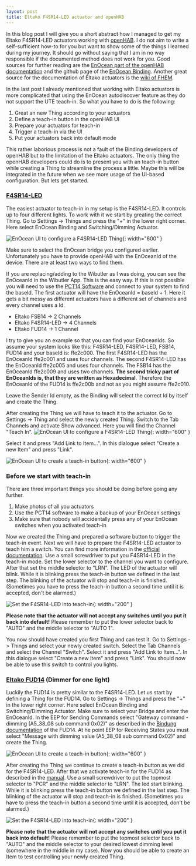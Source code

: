 ```yaml
---
layout: post
title: Eltako F4SR14-LED actuator and openHAB
---
```


In this blog post I will give you a short abstract how I managed to get my Eltako F4SR14-LED  actuators working with [openHAB](https://www.openhab.org/). I do not aim to write a self-sufficient how-to for you but want to show some of the things I learned during my journey. It should go without saying that I am in no way responsible if the documented method does not work for you. Good sources for further reading are the [EnOcean part of the openHAB documentation](https://www.openhab.org/addons/bindings/enocean/) and the github page of the [EnOcean Binding](https://github.com/fruggy83/openocean). Another great source for the documentation of Eltako actuators is the [wiki of FHEM](https://wiki.fhem.de/wiki/EnOcean_Starter_Guide#UTE-Teach-In).

In the last post I already mentioned that working with Eltako actuators is more complicated that using the EnOcean autodiscover feature as they do not support the UTE teach-in. So what you have to do is the following:

1. Great an new Thing according to your actuators
2. Define a teach-in button in the openHAB UI
3. Prepare your actuators for teach-in
4. Trigger a teach-in via the UI
5. Put your actuators back into default mode

This rather laborious process is not a fault of the Binding developers of openHAB but to the limitation of the Eltako actuators. The only thing the openHAB developers could do is to present you with an teach-in button while creating a Thing to streamline the process a little. Maybe this will be integrated in the future when we see more usage of the UI-based configuration. But lets get started.

###  [F4SR14-LED](ttps://www.elektroland24.de/smarthome/Eltako-Funk/Schalten-per-Funk-oxid-1/Funkaktoren-Schalten-REG/Eltako-F4SR14-LED-Funk-Schaltrelais-fuer-230V-LED-s-4-Kanaele.html)

The easiest actuator to teach-in in my setup is the F4SR14-LED. It controls up to four different lights. To work with it we start by greating the correct Thing. Go to Settings -> Things and press the "+" in the lower right corner. Here select EnOcean Binding and Switching/Dimming Actuator. 

![EnOcean UI to configure a F4SR14-LED Thing](/images/openhab_enocean_switch.png){: width="600" }

Make sure to select the EnOcean bridge you configured earlier. Unfortunately you have to provide openHAB with the EnOceanId of the device. There are at least two ways to find them. 

If you are replacing/adding to the Wibutler as I was doing, you can see the EnOceanId in the Wibutler App. This is the easy way. 
If this is not possible you will need to use the [PCT14 Software](https://www.eltako.com/de/software/gfvs-software-pct14.html) and connect to your system to find the baseId. The first actuator will have the EnOceanId = baseId + 1. Here it gets a bit messy as different actuators have a different set of channels and every channel uses a Id.

* Eltako FSB14 -> 2 Channels
* Eltako F4SR14-LED -> 4 Channels
* Eltako FUD14 -> 1 Channel

I try to give you an example so that you can find your EnOceanIds. So assume your system looks like this: F4SR14-LED, F4SR14-LED, FSB14, FUD14 and your baseId is: ffe2c000. The first F4SR14-LED has the EnOceanId ffe2c001 and uses four channels. The second F4SR14-LED has the EnOceanId ffe2c005 and uses four channels. The FSB14 has the EnOceanId ffe2c009 and uses two channels. **The second tricky part of EnOceanIds is, that they are written as Hexadecimal**. Therefore the EnOceanId of the FUD14 is ffe2c00b and not as you might assume ffe2c010.

Leave the Sender Id empty, as the Binding will select the correct Id by itself and create the Thing. 

After creating the Thing we will have to teach it to the actuator. Go to Settings -> Thing and select the newly created Thing. Switch to the Tab Channels and activate Show advanced. Here you will find the Channel "Teach In". 
![EnOcean UI to configure a F4SR14-LED Thing](/images/EnOcean_F4SR14_createThing){: width="600" }

Select it and press "Add Link to Item...". In this dialogue select "Create a new Item" and press "Link". 

![EnOcean UI to create a teach-in button](/images/openhab_enocean_teachin2.png){: width="600" }

### Before we start with teach-in
There are three important things you should be doing before going any further.

1. Make photos of all you actuators
2. Use the PCT14 software to make a backup of your EnOcean settings
3. Make sure that nobody will accidentally press any of your EnOcean switches when you activated teach-in

Now we created the Thing and prepared a software button to trigger the teach-in event. Next we will have to prepare the F4SR14-LED actuator to teach him a switch. You can find more information in the [official documentation](https://www.eltako.com/fileadmin/downloads/de/_bedienung/F4SR14-LED_30014076-1_dt.pdf). Use a small screwdriver to put you F4SR14-LED in the teach-in mode. Set the lower selector to the channel you want to configure. After that set the middle selector to "LRN". The LED of the actuator will blink. While it is blinking press the teach-in button we defined in the last step. The blinking of the actuator will stop and teach-in is finished. (Sometimes you have to press the teach-in button a second time until it is accepted, don't be alarmed.)

![Set the F4SR14-LED into teach-in](/images/F4SR14-LED.png){: width="200" }

**Please note that the actuator will not accept any switches until you put it back into default!** Please remember to put the lower selector back to "AUTO" and the middle selector to "AUTO 1".

You now should have created you first Thing and can test it. Go to Settings -> Things and select your newly created switch. Select the Tab Channels and select the Channel "Switch". Select it and press "Add Link to Item...". In this dialogue select "Create a new Item" and press "Link". You should now be able to use this switch to control you lights.

### [Eltako FUD14](https://www.elektroland24.de/smarthome/Eltako-Funk/Dimmen-per-Funk/Funkaktoren-Dimmen-REG/Eltako-FUD14-Universal-Dimmschalter-LED-ESL-bis-400W.html?listtype=search&searchparam=fud14&&order=&&order=#FUD14) (Dimmer for one light)

Luckily the FUD14 is pretty similar to the F4SR14-LED. Let us start by defining a Thing for the FUD14. Go to Settings -> Things and press the "+" in the lower right corner. Here select EnOcean Binding and Switching/Dimming Actuator. Make sure to select your Bridge and enter the EnOceanId. In the EEP for Sending Commands select "Gateway command - dimming (A5_38_08 sub command 0x02)" as described in the [Bindung documentation](https://www.openhab.org/addons/bindings/enocean/) of the FUD14. At he point EEP for Receiving States you must select "Message with dimming value (A5_38_08 sub command 0x02)" and create the Thing.

![EnOcean UI to create a teach-in button](/images/EnOcean_FUD14_createThing.png){: width="600" }

After creating the Thing we continue to create a teach-in button as we did for the F4SR14-LED. After that we activate teach-in for the FUD14 as described in the [manual](https://www.eltako.com/fileadmin/downloads/de/_bedienung/FUD14_30014005-2_dt.pdf). Use a small screwdriver to put the topmost selector to "PCR" and the middle selector to "LRN". The led start blinking. While it is blinking press the teach-in button we defined in the last step. The blinking of the actuator will stop and teach-in is finished. (Sometimes you have to press the teach-in button a second time until it is accepted, don't be alarmed.)

![Set the F4SR14-LED into teach-in](/images/FUD14.png){: width="200" }

**Please note that the actuator will not accept any switches until you put it back into default!** Please remember to put the topmost selector back to "AUTO" and the middle selector to your desired lowest dimming level (somewhere in the middle in my case). Now you should be able to create an Item to test controlling your newly created Thing.